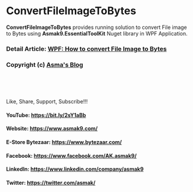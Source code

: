 # ConvertFileImageToBytes
**ConvertFileImageToBytes** provides running solution to convert File image to Bytes using **Asmak9.EssentialToolKit** Nuget library in WPF Application.

### Detail Article: [WPF: How to convert File Image to Bytes](https://bit.ly/3ngwxRQ)

### Copyright (c) [Asma's Blog](https://www.asmak9.com/)

<br/>
<br/>
<br/>

Like, Share, Support, Subscribe!!!

#### YouTube: https://bit.ly/2sY1aBb 

#### Website: https://www.asmak9.com/

#### E-Store Bytezaar: https://www.bytezaar.com/

#### Facebook: https://www.facebook.com/AK.asmak9/

#### LinkedIn: https://www.linkedin.com/company/asmak9

#### Twitter: https://twitter.com/asmak/
